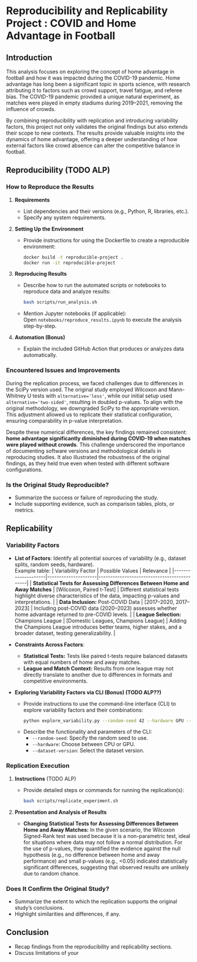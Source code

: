# Reproducibility and Replicability Project : COVID and Home Advantage in Football

## Introduction

This analysis focuses on exploring the concept of home advantage in football and how it was impacted during the COVID-19 pandemic. Home advantage has long been a significant topic in sports science, with research attributing it to factors such as crowd support, travel fatigue, and referee bias. The COVID-19 pandemic provided a unique natural experiment, as matches were played in empty stadiums during 2019–2021, removing the influence of crowds.

By combining reproducibility with replication and introducing variability factors, this project not only validates the original findings but also extends their scope to new contexts. The results provide valuable insights into the dynamics of home advantage, offering a deeper understanding of how external factors like crowd absence can alter the competitive balance in football.

## Reproducibility (TODO ALP)

### How to Reproduce the Results
1. **Requirements**  
   - List dependencies and their versions (e.g., Python, R, libraries, etc.).
   - Specify any system requirements.

2. **Setting Up the Environment**  
   - Provide instructions for using the Dockerfile to create a reproducible environment:  
     ```bash
     docker build -t reproducible-project .
     docker run -it reproducible-project
     ```

3. **Reproducing Results**  
   - Describe how to run the automated scripts or notebooks to reproduce data and analyze results:
     ```bash
     bash scripts/run_analysis.sh
     ```
   - Mention Jupyter notebooks (if applicable):  
     Open `notebooks/reproduce_results.ipynb` to execute the analysis step-by-step.

4. **Automation (Bonus)**  
   - Explain the included GitHub Action that produces or analyzes data automatically.  
    
### Encountered Issues and Improvements
During the replication process, we faced challenges due to differences in the SciPy version used. The original study employed Wilcoxon and Mann-Whitney U tests with `alternative='less'`, while our initial setup used `alternative='two-sided'`, resulting in doubled p-values. To align with the original methodology, we downgraded SciPy to the appropriate version. This adjustment allowed us to replicate their statistical configuration, ensuring comparability in p-value interpretation.

Despite these numerical differences, the key findings remained consistent: **home advantage significantly diminished during COVID-19 when matches were played without crowds**. This challenge underscored the importance of documenting software versions and methodological details in reproducing studies. It also illustrated the robustness of the original findings, as they held true even when tested with different software configurations.

### Is the Original Study Reproducible?
- Summarize the success or failure of reproducing the study.
- Include supporting evidence, such as comparison tables, plots, or metrics.

## Replicability

### Variability Factors
- **List of Factors**: Identify all potential sources of variability (e.g., dataset splits, random seeds, hardware).  
  Example table:
  | Variability Factor | Possible Values     | Relevance                                   |
  |--------------------|---------------------|--------------------------------------------|
  | **Statistical Tests for Assessing Differences Between Home and Away Matches** | [Wilcoxon, Paired t-Test] | Different statistical tests highlight diverse characteristics of the data, impacting p-values and interpretations. |
  | **Data Inclusion:** Post-COVID Data	| [2017–2020, 2017–2023] | Including post-COVID data (2020–2023) assesses whether home advantage returned to pre-COVID levels. |
  | **League Selection:** Champions League | 	[Domestic Leagues, Champions League] | Adding the Champions League introduces better teams, higher stakes, and a broader dataset, testing generalizability. |

- **Constraints Across Factors**:  
  - **Statistical Tests:** Tests like paired t-tests require balanced datasets with equal numbers of home and away matches.
  - **League and Match Context:** Results from one league may not directly translate to another due to differences in formats and competitive environments.

- **Exploring Variability Factors via CLI (Bonus) (TODO ALP??)**  
   - Provide instructions to use the command-line interface (CLI) to explore variability factors and their combinations:  
     ```bash
     python explore_variability.py --random-seed 42 --hardware GPU --dataset-version v1.1
     ```
   - Describe the functionality and parameters of the CLI:
     - `--random-seed`: Specify the random seed to use.
     - `--hardware`: Choose between CPU or GPU.
     - `--dataset-version`: Select the dataset version.


### Replication Execution 
1. **Instructions**  (TODO ALP)
   - Provide detailed steps or commands for running the replication(s):  
     ```bash
     bash scripts/replicate_experiment.sh
     ```

2. **Presentation and Analysis of Results**  
   - **Changing Statistical Tests for Assessing Differences Between Home and Away Matches:**
   In the given scenario, the Wilcoxon Signed-Rank test was used because it is a non-parametric test, ideal for situations where data may not follow a normal distribution. For the use of p-values, they quantified the evidence against the null hypothesis (e.g., no difference between home and away performance) and small p-values (e.g., <0.05) indicated statistically significant differences, suggesting that observed results are unlikely due to random chance.

### Does It Confirm the Original Study?
- Summarize the extent to which the replication supports the original study’s conclusions.
- Highlight similarities and differences, if any.

## Conclusion
- Recap findings from the reproducibility and replicability sections.
- Discuss limitations of your
